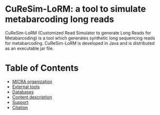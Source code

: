 # CuReSim-LoRM: a tool to simulate metabarcoding long reads

CuReSim-LoRM (Customized Read Simulator to generate Long Reads for Metabarcoding) is a tool which generates
synthetic long sequencing reads for metabarcoding. CuReSim-LoRM is developed in Java and is distributed as an
executable jar file.

# Table of Contents
* [MICRA organization](#micra-organization)
* [External tools](#external-tools)
* [Databases](#databases)
* [Content description](#content-description)
* [Support](#support)
* [Citation](#citation)
